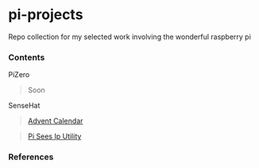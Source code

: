 # pi-projects

Repo collection for my selected work involving the wonderful raspberry pi

### Contents

PiZero
> Soon

SenseHat
> [Advent Calendar](https://github.com/knightman/pi-projects/blob/master/sensehat/advent-cal/advent-cal.md)

> [Pi Sees Ip Utility](https://github.com/knightman/pi-projects/blob/master/sensehat/piseesip/piseesip.md)

### References
